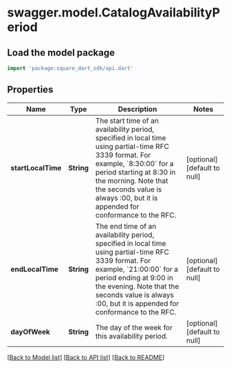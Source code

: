 # swagger.model.CatalogAvailabilityPeriod

## Load the model package
```dart
import 'package:square_dart_sdk/api.dart'
```

## Properties
Name | Type | Description | Notes
------------ | ------------- | ------------- | -------------
**startLocalTime** | **String** | The start time of an availability period, specified in local time using partial-time RFC 3339 format. For example, &#x60;8:30:00&#x60; for a period starting at 8:30 in the morning. Note that the seconds value is always :00, but it is appended for conformance to the RFC. | [optional] [default to null]
**endLocalTime** | **String** | The end time of an availability period, specified in local time using partial-time RFC 3339 format. For example, &#x60;21:00:00&#x60; for a period ending at 9:00 in the evening. Note that the seconds value is always :00, but it is appended for conformance to the RFC. | [optional] [default to null]
**dayOfWeek** | **String** | The day of the week for this availability period. | [optional] [default to null]

[[Back to Model list]](../README.md#documentation-for-models) [[Back to API list]](../README.md#documentation-for-api-endpoints) [[Back to README]](../README.md)

